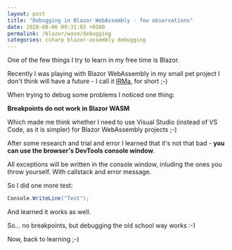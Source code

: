 ```yaml
---
layout: post
title: "Debugging in Blazor WebAssembly - few observations"
date: 2020-08-06 09:31:03 +0100
permalink: /blazor/wasm/debugging
categories: csharp blazor-assembly debugging
---
```


One of the few things I try to learn in my free time is Blazor.

Recently I was playing with Blazor WebAssembly in my small pet project I don't think will have a future - I call it [IRMa](https://github.com/klimcio/Irma), for short ;-)

When trying to debug some problems I noticed one thing:

**Breakpoints do not work in Blazor WASM**

Which made me think whether I need to use Visual Studio (instead of VS Code, as it is simpler) for Blazor WebAssembly projects ;-)

After some research and trial and error I learned that it's not that bad - **you can use the browser's DevTools console window**.

All exceptions will be written in the console window, inluding the ones you throw yourself. With callstack and error message.

So I did one more test:

```c#
Console.WriteLine("Test");
```

And learned it works as well.

So... no breakpoints, but debugging the old school way works :-)

Now, back to learning ;-)